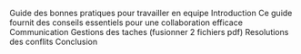 Guide des bonnes pratiques pour travailler en equipe
Introduction 
Ce guide fournit des conseils essentiels pour une collaboration efficace
Communication
Gestions des taches
(fusionner 2 fichiers pdf)
Resolutions des conflits
Conclusion
